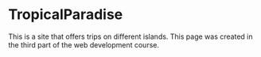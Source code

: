 # TropicalParadise
This is a site that offers trips on different islands. This page was created in the third part of the web development course.
